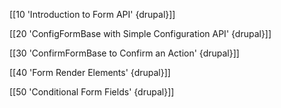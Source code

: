 [[10 'Introduction to Form API' {drupal}]]

[[20 'ConfigFormBase with Simple Configuration API' {drupal}]]

[[30 'ConfirmFormBase to Confirm an Action' {drupal}]]

[[40 'Form Render Elements' {drupal}]]

[[50 'Conditional Form Fields' {drupal}]]